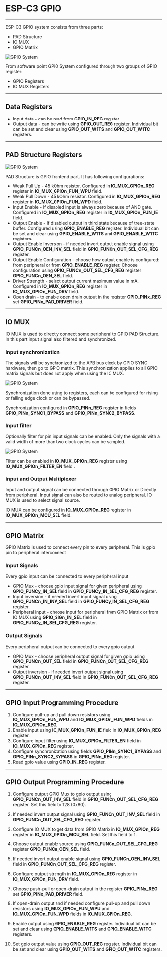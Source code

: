 # ESP-C3 GPIO

------

ESP-C3 GPIO system consists from three parts:

- PAD Structure
- IO MUX
- GPIO Matrix

![GPIO System](images/io-mux-gpio-matrix.png)

From software point GPIO System configured through two groups of GPIO register:

- GPIO Registers
- IO MUX Registers

------

## Data Registers

- Input data - can be read from **GPIO_IN_REG** register.
- Output data - can be write using **GPIO_OUT_REG** register. Individual bit can be set and clear using **GPIO_OUT_W1TS** and **GPIO_OUT_W1TC** registers. 

------

## PAD Structure Registers

![GPIO System](images/pad-structure.png)

PAD Structure is GPIO frontend part. It has following configurations:

- Weak Pull Up - 45 kOhm resistor. Configured in **IO_MUX_GPIOn_REG** register in **IO_MUX_GPIOn_FUN_WPU** field. 
- Weak Pull Down - 45 kOhm resistor. Configured in **IO_MUX_GPIOn_REG** register in **IO_MUX_GPIOn_FUN_WPD** field. 
- Input Enable - If disabled input is always zero because of AND gate. Configured in **IO_MUX_GPIOn_REG** register in **IO_MUX_GPIOn_FUN_IE** field. 
- Output Enable - If disabled output in third state because of tree-state buffer. Configured using **GPIO_ENABLE_REG** register. Individual bit can be set and clear using **GPIO_ENABLE_W1TS** and **GPIO_ENABLE_W1TC** registers. 
- Output Enable Inversion - if needed invert output enable signal using **GPIO_FUNCn_OEN_INV_SEL** field in **GPIO_FUNCn_OUT_SEL_CFG_REG** register.
- Output Enable Configuration - choose how output enable is configured: from peripheral or from **GPIO_ENABLE_REG** register. Choose configuration using **GPIO_FUNCn_OUT_SEL_CFG_REG** register **GPIO_FUNCn_OEN_SEL** field. 
- Driver Strength - select output current maximum value in mA. Configured in **IO_MUX_GPIOn_REG** register in **IO_MUX_GPIOn_FUN_DRV** field. 
- Open drain - to enable open drain output in the register **GPIO_PINx_REG** set **GPIO_PINx_PAD_DRIVER** field.

------

## IO MUX

IO MUX is used to directly connect some peripheral to GPIO PAD Structure. In this part input signal also filtered and synchronized.

### Input synchronization 

The signals will be synchronized to the APB bus clock by GPIO SYNC hardware, then go to GPIO matrix. This synchronization applies to all GPIO matrix signals but does not apply when using the IO MUX.

![GPIO System](images/gpio-sync.png)

Synchronization done using to registers, each can be configured for rising or falling edge clock or can be bypassed.

Synchronization configured in **GPIO_PINn_REG** register in fields **GPIO_PINn_SYNC1_BYPASS** and **GPIO_PINn_SYNC2_BYPASS**.

### Input filter

Optionally filter for pin input signals can be enabled. Only the signals with a valid width of more than two clock cycles can be sampled.

![GPIO System](images/gpio-filter-output.png)

Filter can be enabled in **IO_MUX_GPIOn_REG** register using **IO_MUX_GPIOn_FILTER_EN** field .

### Input and Output Multiplexer

Input and output signal can be connected through GPIO Matrix or Directly from peripheral. Input signal can also be routed to analog peripheral. IO MUX is used to select signal source.

IO MUX  can be configured in **IO_MUX_GPIOn_REG** register in **IO_MUX_GPIOn_MCU_SEL** field.

------

## GPIO Matrix

GPIO Matrix is used to connect every pin to every peripheral. This is gpio pin to peripheral interconnect

### Input Signals

Every gpio input can be connected to every peripheral input

- GPIO Mux - choose gpio input signal for given peripheral using **GPIO_FUNCy_IN_SEL** field in **GPIO_FUNCy_IN_SEL_CFG_REG** register.
- Input inversion - if needed invert input signal using **GPIO_FUNCn_IN_INV_SEL** field in **GPIO_FUNCy_IN_SEL_CFG_REG** register.
- Peripheral input - choose input for peripheral from GPIO Matrix or from IO MUX using **GPIO_SIGn_IN_SEL** field in **GPIO_FUNCy_IN_SEL_CFG_REG** register.

### Output Signals

Every peripheral output can be connected to every gpio output

- GPIO Mux -  choose peripheral output signal for given gpio using **GPIO_FUNCn_OUT_SEL** field in **GPIO_FUNCn_OUT_SEL_CFG_REG** register.
- Output inversion - if needed invert output signal using **GPIO_FUNCn_OUT_INV_SEL** field in **GPIO_FUNCn_OUT_SEL_CFG_REG** register.

------

## GPIO Input Programming Procedure 

1. Configure pull-up and pull down resistors using **IO_MUX_GPIOn_FUN_WPU** and **IO_MUX_GPIOn_FUN_WPD**  fields in  **IO_MUX_GPIOn_REG**. 
2. Enable input using **IO_MUX_GPIOn_FUN_IE** field in **IO_MUX_GPIOn_REG** register.  
3. Configure input filter using **IO_MUX_GPIOn_FILTER_EN** field in **IO_MUX_GPIOn_REG** register.
4. Configure synchronization using fields **GPIO_PINn_SYNC1_BYPASS** and **GPIO_PINn_SYNC2_BYPASS** in **GPIO_PINn_REG** register.
5. Read gpio value using **GPIO_IN_REG** register.

------

## GPIO Output Programming Procedure 

1. Configure output GPIO Mux to gpio output using **GPIO_FUNCn_OUT_INV_SEL** field in **GPIO_FUNCn_OUT_SEL_CFG_REG** register. Set this field to 128 (0x80).

2. If needed invert output signal using **GPIO_FUNCn_OUT_INV_SEL** field in **GPIO_FUNCn_OUT_SEL_CFG_REG** register.

3. Configure IO MUX to get data from GPIO Matrix in **IO_MUX_GPIOn_REG** register in **IO_MUX_GPIOn_MCU_SEL** field. Set this field to 1.

4. Choose output enable source using **GPIO_FUNCn_OUT_SEL_CFG_REG** register **GPIO_FUNCn_OEN_SEL** field. 

5. If needed invert output enable signal using **GPIO_FUNCn_OEN_INV_SEL** field in **GPIO_FUNCn_OUT_SEL_CFG_REG** register.

6. Configure output strength  in **IO_MUX_GPIOn_REG** register in **IO_MUX_GPIOn_FUN_DRV** field. 

7.  Choose push-pull or open-drain output in the register **GPIO_PINx_REG** set **GPIO_PINx_PAD_DRIVER** field.

8. If open-drain output and if needed configure pull-up and pull down resistors using **IO_MUX_GPIOn_FUN_WPU** and **IO_MUX_GPIOn_FUN_WPD**  fields in  **IO_MUX_GPIOn_REG**.  

9. Enable output using **GPIO_ENABLE_REG** register. Individual bit can be set and clear using **GPIO_ENABLE_W1TS** and **GPIO_ENABLE_W1TC** registers. 

10. Set gpio output value using **GPIO_OUT_REG** register. Individual bit can be set and clear using **GPIO_OUT_W1TS** and **GPIO_OUT_W1TC** registers. 

    

    

    

    
